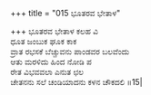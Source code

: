 +++
title = "015 ಭೂತರವ ಭೇತಾಳ"

+++
ಭೂತರವ ಭೇತಾಳ ಕಲಹ ವಿ  
ಧೂತ ಜಂಬುಕ ಘೂಕ ಕಾಕ  
ವ್ರಾತ ರಭಸಕೆ ಬೆಚ್ಚುವನು ಪಾಂಡವರ ಬಲವೆಂದು  
ಆತು ಮರಳಿದು ಹಿಂದ ನೋಡಿ ಪ  
ರೇತ ವಿಭವವಲಾ ಎನುತ ಛಲ  
ಚೇತನನು ಸಲೆ ಚಂಡಿಯಾದನು ಕಳನ ಚೌಕದಲಿ     ॥15|